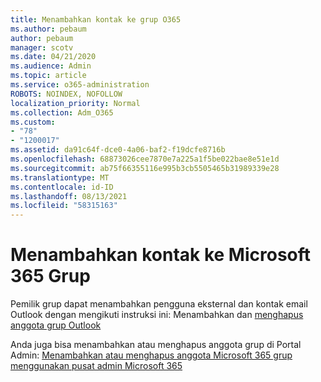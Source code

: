 ```yaml
---
title: Menambahkan kontak ke grup O365
ms.author: pebaum
author: pebaum
manager: scotv
ms.date: 04/21/2020
ms.audience: Admin
ms.topic: article
ms.service: o365-administration
ROBOTS: NOINDEX, NOFOLLOW
localization_priority: Normal
ms.collection: Adm_O365
ms.custom:
- "78"
- "1200017"
ms.assetid: da91c64f-dce0-4a06-baf2-f19dcfe8716b
ms.openlocfilehash: 68873026cee7870e7a225a1f5be022bae8e51e1d
ms.sourcegitcommit: ab75f66355116e995b3cb5505465b31989339e28
ms.translationtype: MT
ms.contentlocale: id-ID
ms.lasthandoff: 08/13/2021
ms.locfileid: "58315163"
---
```

# <a name="add-contacts-to-a-microsoft-365-group"></a>Menambahkan kontak ke Microsoft 365 Grup

Pemilik grup dapat menambahkan pengguna eksternal dan kontak email Outlook dengan mengikuti instruksi ini: Menambahkan dan [menghapus anggota grup Outlook](https://support.office.com/article/3b650f4a-5c9b-4f94-a1bb-0cca4b1091de?wt.mc_id=add_contacts_group.aspx)
  
Anda juga bisa menambahkan atau menghapus anggota grup di Portal Admin: [Menambahkan atau menghapus anggota Microsoft 365 grup menggunakan pusat admin Microsoft 365](https://docs.microsoft.com/microsoft-365/admin/create-groups/add-or-remove-members-from-groups)